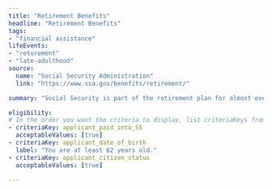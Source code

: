 ```yaml
---
title: "Retirement Benefits"
headline: "Retirement Benefits"
tags: 
- "financial assistance"
lifeEvents: 
- "returement"
- "late-adulthood"
source:
  name: "Social Security Administration"
  link: "https://www.ssa.gov/benefits/retirement/"

summary: "Social Security is part of the retirement plan for almost every American worker. It provides replacement income for qualified retirees and their families."

eligibility:
# In the order you want the criteria to display, list criteriaKeys from the csv here, each followed by a comma-separated list of which values indicate eligibility for that criteria. Wrap individual values in quotes if they have inner commas.
- criteriaKey: applicant_paid_into_SS
  acceptableValues: [true]
- criteriaKey: applicant_date_of_birth
  label: "You are at least 62 years old."
- criteriaKey: applicant_citizen_status
  acceptableValues: [true]
  
---
```

